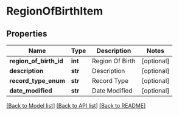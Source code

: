 # RegionOfBirthItem

## Properties
Name | Type | Description | Notes
------------ | ------------- | ------------- | -------------
**region_of_birth_id** | **int** | Region Of Birth | [optional] 
**description** | **str** | Description | [optional] 
**record_type_enum** | **str** | Record Type | [optional] 
**date_modified** | **str** | Date Modified | [optional] 

[[Back to Model list]](../README.md#documentation-for-models) [[Back to API list]](../README.md#documentation-for-api-endpoints) [[Back to README]](../README.md)


